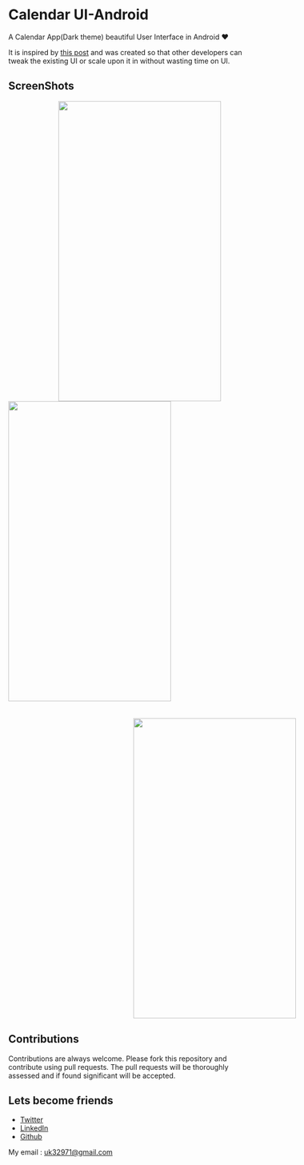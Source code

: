 # Calendar UI-Android

A Calendar App(Dark theme) beautiful User Interface in Android ❤️

It is inspired by [this post](https://www.instagram.com/p/BrvEsrknG2J/?utm_source=ig_web_options_share_sheet) and
was created so that other developers can tweak the existing UI or scale upon it in without wasting time on UI.


## ScreenShots

<img height=600 width=325 src="https://github.com/usman18/CalendarUI-Android/blob/master/ScreenShots/IMG_20190529_210214.JPG" hspace=100/><img height=600 width=325 src="https://github.com/usman18/CalendarUI-Android/blob/master/ScreenShots/IMG_20190529_210224.JPG"/> 
<br><br><br>
<img height=600 width=325 src="https://github.com/usman18/CalendarUI-Android/blob/master/ScreenShots/Cal.gif"
hspace="250"
/>


## Contributions
Contributions are always welcome. Please fork this repository and contribute using pull requests. The pull requests will be thoroughly assessed and if found significant will be accepted.

## Lets become friends
- [Twitter](https://twitter.com/khan_usman_18)
- [LinkedIn](https://www.linkedin.com/in/usman-khan-7b04b1138)
- [Github](https://github.com/usman18)

My email : uk32971@gmail.com
